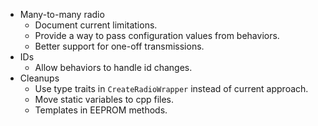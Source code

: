 * Many-to-many radio
  * Document current limitations.
  * Provide a way to pass configuration values from behaviors.
  * Better support for one-off transmissions.
* IDs
  * Allow behaviors to handle id changes.
* Cleanups
  * Use type traits in `CreateRadioWrapper` instead of current approach.
  * Move static variables to cpp files.
  * Templates in EEPROM methods.  
    
